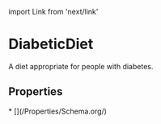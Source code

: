 import Link from 'next/link'

# DiabeticDiet

A diet appropriate for people with diabetes.

## Properties

<Grid>
* [](/Properties/Schema.org/)

</Grid>

